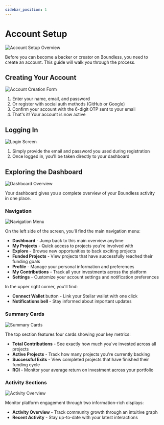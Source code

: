 ```yaml
---
sidebar_position: 1
---
```


# Account Setup

![Account Setup Overview](/img/docusaurus-social-card.jpg)
<!-- ![Account Setup Overview](/img/account-setup.png) -->

Before you can become a backer or creator on Boundless, you need to create an account. This guide will walk you through the process.

## Creating Your Account

<!-- ![Account Creation Form](/img/account-creation.png) -->
![Account Creation Form](/img/docusaurus-social-card.jpg)

1. Enter your name, email, and password
2. Or register with social auth methods (GitHub or Google)
3. Confirm your account with the 6-digit OTP sent to your email
4. That's it! Your account is now active

## Logging In

<!-- ![Login Screen](/img/login-screen.png) -->
![Login Screen](/img/docusaurus-social-card.jpg)

1. Simply provide the email and password you used during registration
2. Once logged in, you'll be taken directly to your dashboard

## Exploring the Dashboard

<!-- ![Dashboard Overview](/img/dashboard-overview.png) -->
![Dashboard Overview](/img/docusaurus-social-card.jpg)

Your dashboard gives you a complete overview of your Boundless activity in one place.

### Navigation

<!-- ![Navigation Menu](/img/navigation-menu.png) -->
![Navigation Menu](/img/docusaurus-social-card.jpg)

On the left side of the screen, you'll find the main navigation menu:

- **Dashboard** - Jump back to this main overview anytime
- **My Projects** - Quick access to projects you're involved with
- **Explore** - Browse new opportunities to back exciting projects
- **Funded Projects** - View projects that have successfully reached their funding goals
- **Profile** - Manage your personal information and preferences
- **My Contributions** - Track all your investments across the platform
- **Settings** - Customize your account settings and notification preferences

In the upper right corner, you'll find:
- **Connect Wallet** button - Link your Stellar wallet with one click
- **Notifications bell** - Stay informed about important updates

### Summary Cards

<!-- ![Summary Cards](/img/summary-cards.png) -->
![Summary Cards](/img/docusaurus-social-card.jpg)

The top section features four cards showing your key metrics:

- **Total Contributions** - See exactly how much you've invested across all projects
- **Active Projects** - Track how many projects you're currently backing
- **Successful Exits** - View completed projects that have finished their funding cycle
- **ROI** - Monitor your average return on investment across your portfolio

### Activity Sections

<!-- ![Activity Overview](/img/activity-overview.png) -->
![Activity Overview](/img/docusaurus-social-card.jpg)

Monitor platform engagement through two information-rich displays:

- **Activity Overview** - Track community growth through an intuitive graph
- **Recent Activity** - Stay up-to-date with your latest interactions 
